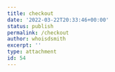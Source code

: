 ```yaml
---
title: checkout
date: '2022-03-22T20:33:46+00:00'
status: publish
permalink: /checkout
author: whoisdsmith
excerpt: ''
type: attachment
id: 54
---
```

<!DOCTYPE html PUBLIC "-//W3C//DTD HTML 4.0 Transitional//EN" "http://www.w3.org/TR/REC-html40/loose.dtd">
<?xml encoding="UTF-8">
